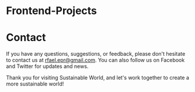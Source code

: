 ﻿# Frontend-Projects

# Contact
If you have any questions, suggestions, or feedback, please don't hesitate to contact us at rfael.epr@gmail.com. You can also follow us on Facebook and Twitter for updates and news.

Thank you for visiting Sustainable World, and let's work together to create a more sustainable world!
